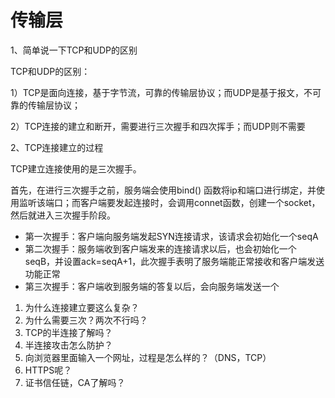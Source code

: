 # 传输层

1、简单说一下TCP和UDP的区别

TCP和UDP的区别：

1）TCP是面向连接，基于字节流，可靠的传输层协议；而UDP是基于报文，不可靠的传输层协议；

2）TCP连接的建立和断开，需要进行三次握手和四次挥手；而UDP则不需要



2、TCP连接建立的过程

TCP建立连接使用的是三次握手。

首先，在进行三次握手之前，服务端会使用bind() 函数将ip和端口进行绑定，并使用监听该端口；而客户端要发起连接时，会调用connet函数，创建一个socket，然后就进入三次握手阶段。

- 第一次握手：客户端向服务端发起SYN连接请求，该请求会初始化一个seqA
- 第二次握手：服务端收到客户端发来的连接请求以后，也会初始化一个seqB，并设置ack=seqA+1，此次握手表明了服务端能正常接收和客户端发送功能正常
- 第三次握手：客户端收到服务端的答复以后，会向服务端发送一个



1. 为什么连接建立要这么复杂？
2. 为什么需要三次？两次不行吗？
3. TCP的半连接了解吗？
4. 半连接攻击怎么防护？
5. 向浏览器里面输入一个网址，过程是怎么样的？（DNS，TCP）
6. HTTPS呢？
7. 证书信任链，CA了解吗？